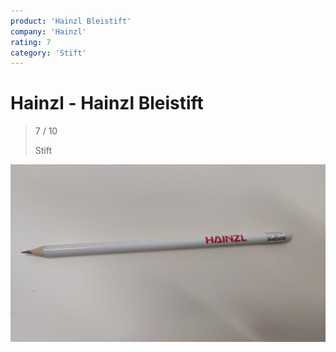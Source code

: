 ```yaml
---
product: 'Hainzl Bleistift'
company: 'Hainzl'
rating: 7
category: 'Stift'
---
```


# Hainzl - Hainzl Bleistift
>
> 7 / 10
>
> Stift

![Hainzl Bleistift](./assets/hainzl-hainzl-bleistift-a872634b-1324-4003-af99-470f39b0969d.jpg)
